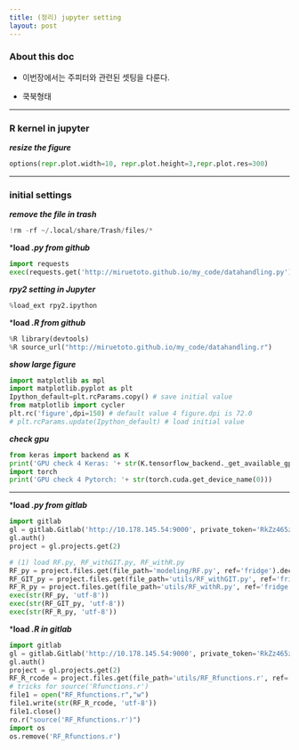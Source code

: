 ```yaml
---
title: (정리) jupyter setting 
layout: post
---
```


### About this doc 

- 이번장에서는 주피터와 관련된 셋팅을 다룬다. 

- 쿡북형태 

--- 

### R kernel in jupyter 

***resize the figure***
```python
options(repr.plot.width=10, repr.plot.height=3,repr.plot.res=300)
```

---


### initial settings 

***remove the file in trash***
```python
!rm -rf ~/.local/share/Trash/files/* 
```

***load *.py from github*** 
```python
import requests
exec(requests.get('http://miruetoto.github.io/my_code/datahandling.py').text)
```

***rpy2 setting in Jupyter*** 
```python
%load_ext rpy2.ipython
```

***load *.R from github***
```python
%R library(devtools)
%R source_url("http://miruetoto.github.io/my_code/datahandling.r")
```

***show large figure***
```python
import matplotlib as mpl 
import matplotlib.pyplot as plt 
Ipython_default=plt.rcParams.copy() # save initial value 
from matplotlib import cycler
plt.rc('figure',dpi=150) # default value 4 figure.dpi is 72.0 
# plt.rcParams.update(Ipython_default) # load initial value 
```

***check gpu***
```python
from keras import backend as K
print('GPU check 4 Keras: '+ str(K.tensorflow_backend._get_available_gpus()))
import torch
print('GPU check 4 Pytorch: '+ str(torch.cuda.get_device_name(0)))
```

---


***load *.py from gitlab*** 
```python
import gitlab
gl = gitlab.Gitlab('http://10.178.145.54:9000', private_token='RkZz465zdyyEChamLKy8')
gl.auth()
project = gl.projects.get(2)

# (1) load RF.py, RF_withGIT.py, RF_withR.py
RF_py = project.files.get(file_path='modeling/RF.py', ref='fridge').decode()
RF_GIT_py = project.files.get(file_path='utils/RF_withGIT.py', ref='fridge').decode()
RF_R_py = project.files.get(file_path='utils/RF_withR.py', ref='fridge').decode()
exec(str(RF_py, 'utf-8'))
exec(str(RF_GIT_py, 'utf-8'))
exec(str(RF_R_py, 'utf-8'))
```

***load *.R in gitlab***
```python
import gitlab
gl = gitlab.Gitlab('http://10.178.145.54:9000', private_token='RkZz465zdyyEChamLKy8')
gl.auth()
project = gl.projects.get(2)
RF_R_rcode = project.files.get(file_path='utils/RF_Rfunctions.r', ref='fridge').decode()
# tricks for source('Rfunctions.r')
file1 = open("RF_Rfunctions.r","w") 
file1.write(str(RF_R_rcode, 'utf-8'))
file1.close() 
ro.r("source('RF_Rfunctions.r')")
import os
os.remove('RF_Rfunctions.r')
```

